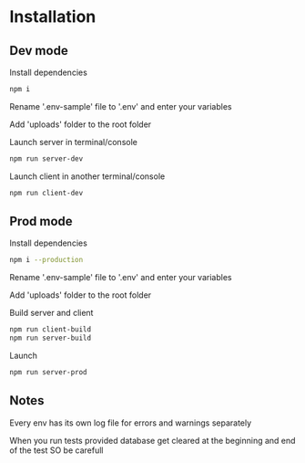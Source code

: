 # Installation
## Dev mode
Install dependencies
```bash
npm i
```
Rename '.env-sample' file to '.env' and enter your variables

Add 'uploads' folder to the root folder

Launch server in terminal/console
```bash
npm run server-dev
```
Launch client in another terminal/console
```bash
npm run client-dev
```

## Prod mode
Install dependencies
```bash
npm i --production
```
Rename '.env-sample' file to '.env' and enter your variables

Add 'uploads' folder to the root folder

Build server and client
```bash
npm run client-build
npm run server-build
```

Launch
```bash
npm run server-prod
```

## Notes
Every env has its own log file for errors and warnings separately

When you run tests provided database get cleared at the beginning and end of the test SO be carefull

